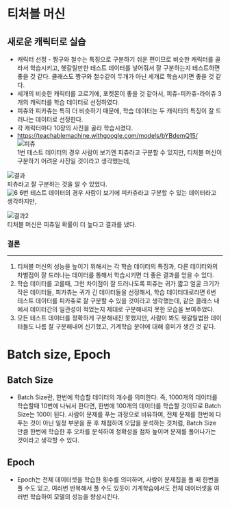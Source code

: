 # 티처블 머신
## 새로운 캐릭터로 실습
* 캐릭터 선정 - 짱구와 철수는 특징으로 구분하기 쉬운 편이므로 비슷한 캐릭터를 골라서 학습시키고, 헷갈릴만한 테스트 데이터를 넣어줘서 잘 구분하는지 테스트하면 좋을 것 같다.   클래스도 짱구와 철수같이 두개가 아닌 세개로 학습시키면 좋을 것 같다.
* 세개의 비슷한 캐릭터를 고르기에, 포켓몬이 좋을 것 같아서, 피츄-피카츄-라이츄 3개의 캐릭터를 학습 데이터로 선정하였다.
* 피츄와 피카츄는 특히 더 비슷하기 때문에, 학습 데이터는 두 캐릭터의 특징이 잘 드러나는 데이터로 선정한다.
* 각 캐릭터마다 10장의 사진을 골라 학습시켰다.
* https://teachablemachine.withgoogle.com/models/bYBdemQ15/   
![피츄](https://user-images.githubusercontent.com/127960949/227515950-3b98621d-83c9-4e92-98ab-76d0b8ea2279.jpg)   
1번 테스트 데이터의 경우 사람이 보기엔 피츄라고 구분할 수 있지만, 티처블 머신이 구분하기 어려운 사진일 것이라고 생각했는데,   

![결과](https://user-images.githubusercontent.com/127960949/229419046-3c13617f-e2ae-4ba8-bfd0-46988c9623ce.png)   
피츄라고 잘 구분하는 것을 알 수 있었다.   
![6](https://user-images.githubusercontent.com/127960949/229419263-dbfa04c8-7d1d-4e23-be6c-d4723eb5c6cf.jpg)
6번 테스트 데이터의 경우 사람이 보기에 피카츄라고 구분할 수 있는 데이터라고 생각하지만,   

![결과2](https://user-images.githubusercontent.com/127960949/229419453-8bdb6298-8299-4e99-8306-29c58f537abb.png)   
티처블 머신은 피츄일 확률이 더 높다고 결과를 냈다.

### 결론
---
1. 티처블 머신의 성능을 높이기 위해서는 각 학습 데이터의 특징과, 다른 데이터와의 차별점이 잘 드러나는 데이터를 통해서 학습시키면 더 좋은 결과를 얻을 수 있다.
2. 학습 데이터를 고를때, 그런 차이점이 잘 드러나도록 피츄는 귀가 짧고 얼굴 크기가 작은 데이터들, 피카츄는 귀가 긴 데이터들을 선정해서, 학습 데이터대로라면 6번 테스트 데이터를 피카츄로 잘 구분할 수 있을 것이라고 생각했는데, 같은 클래스 내에서 데이터간의 일관성이 적었는지 제대로 구분해내지 못한 모습을 보여주었다.
3. 모든 테스트 데이터를 정확하게 구분해내진 못했지만, 사람이 봐도 헷갈릴법한 데이터들도 나름 잘 구분해내어 신기했고, 기계학습 분야에 대해 흥미가 생긴 것 같다.


# Batch size, Epoch
## Batch Size
- Batch Size란, 한번에 학습할 데이터의 개수를 의미한다. 즉, 1000개의 데이터를 학습할때 10번에 나눠서 한다면, 한번에 100개의 데이터를 학습할 것이므로 Batch Size는 100이 된다. 사람이 문제를 푸는 과정으로 비유하여, 전체 문제를 한번에 다 푸는 것이 아닌 일정 부분을 푼 후 채점하여 오답을 분석하는 것처럼, Batch Size 만큼 한번에 학습한 후 오차를 분석하여 정확성을 점차 높이며 문제를 풀어나가는 것이라고 생각할 수 있다.

## Epoch
- Epoch는 전체 데이터셋을 학습한 횟수를 의미하며, 사람이 문제집을 풀 때 한번을 풀 수도 있고, 여러번 반복해서 풀 수도 있듯이 기계학습에서도 전체 데이터셋을 여러번 학습하여 모델의 성능을 향상시킨다.
